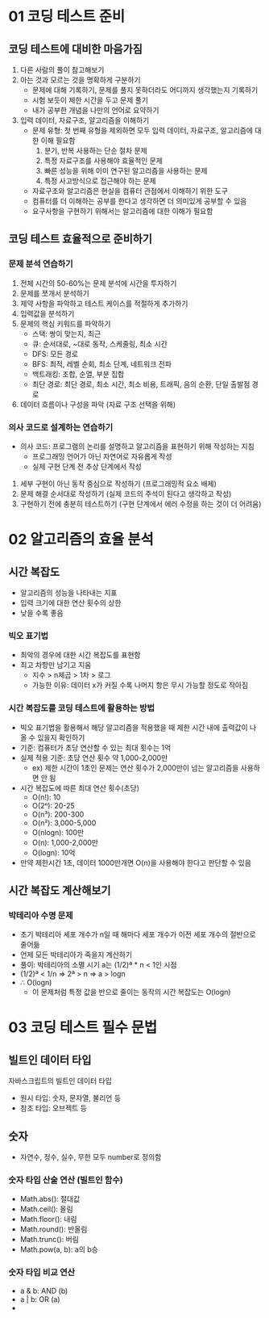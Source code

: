 # 01 코딩 테스트 준비

## 코딩 테스트에 대비한 마음가짐
1. 다른 사람의 풀이 참고해보기
2. 아는 것과 모르는 것을 명확하게 구분하기
    - 문제에 대해 기록하기, 문제를 풀지 못하더라도 어디까지 생각했는지 기록하기
    - 시험 보듯이 제한 시간을 두고 문제 풀기
    - 내가 공부한 개념을 나만의 언어로 요약하기
3. 입력 데이터, 자료구조, 알고리즘을 이해하기
    - 문제 유형: 첫 번째 유형을 제외하면 모두 입력 데이터, 자료구조, 알고리즘에 대한 이해 필요함
        1. 분기, 반복 사용하는 단순 절차 문제
        2. 특정 자료구조를 사용해야 효율적인 문제
        3. 빠른 성능을 위해 이미 연구된 알고리즘을 사용하는 문제
        4. 특정 사고방식으로 접근해야 하는 문제
    - 자료구조와 알고리즘은 현실을 컴퓨터 관점에서 이해하기 위한 도구
    - 컴퓨터를 더 이해하는 공부를 한다고 생각하면 더 의미있게 공부할 수 있음
    - 요구사항을 구현하기 위해서는 알고리즘에 대한 이해가 필요함

## 코딩 테스트 효율적으로 준비하기
### 문제 분석 연습하기
1. 전체 시간의 50-60%는 문제 분석에 시간을 투자하기
2. 문제를 쪼개서 분석하기
3. 제약 사항을 파악하고 테스트 케이스를 적절하게 추가하기
4. 입력값을 분석하기
5. 문제의 핵심 키워드를 파악하기
	- 스택: 쌍이 맞는지, 최근
	- 큐: 순서대로, ~대로 동작, 스케줄링, 최소 시간
	- DFS: 모든 경로
	- BFS: 최적, 레벨 순회, 최소 단계, 네트워크 전파
	- 백트래킹: 조합, 순열, 부분 집합
	- 최단 경로: 최단 경로, 최소 시간, 최소 비용, 트래픽, 음의 순환, 단일 출발점 경로
6. 데이터 흐름이나 구성을 파악 (자료 구조 선택을 위해)

### 의사 코드로 설계하는 연습하기
- 의사 코드: 프로그램의 논리를 설명하고 알고리즘을 표현하기 위해 작성하는 지침
	- 프로그래밍 언어가 아닌 자연어로 자유롭게 작성
	- 실제 구현 단계 전 추상 단계에서 작성
1. 세부 구현이 아닌 동작 중심으로 작성하기 (프로그래밍적 요소 배제)
2. 문제 해결 순서대로 작성하기 (실제 코드의 주석이 된다고 생각하고 작성)
3. 구현하기 전에 충분히 테스트하기 (구현 단계에서 에러 수정을 하는 것이 더 어려움)


# 02 알고리즘의 효율 분석
## 시간 복잡도
- 알고리즘의 성능을 나타내는 지표
- 입력 크기에 대한 연산 횟수의 상한
- 낮을 수록 좋음
### 빅오 표기법
- 최악의 경우에 대한 시간 복잡도를 표현함
- 최고 차항만 남기고 지움
	- 지수 > n제곱 > 1차 > 로그
	- 가능한 이유: 데이터 x가 커질 수록 나머지 항은 무시 가능할 정도로 작아짐
### 시간 복잡도를 코딩 테스트에 활용하는 방법
 - 빅오 표기법을 활용해서 해당 알고리즘을 적용했을 때 제한 시간 내에 출력값이 나올 수 있을지 확인하기
 - 기준: 컴퓨터가 초당 연산할 수 있는 최대 횟수는 1억
 - 실제 적용 기준: 초당 연산 횟수 약 1,000-2,000만
	 - ex) 제한 시간이 1초인 문제는 연산 횟수가 2,000만이 넘는 알고리즘을 사용하면 안 됨
- 시간 복잡도에 따른 최대 연산 횟수(초당)
	- O(n!): 10
	- O(2ⁿ): 20-25
	- O(n³): 200-300
	- O(n²): 3,000-5,000
	- O(nlogn): 100만
	- O(n): 1,000-2,000만
	- O(logn): 10억
- 만약 제한시간 1초, 데이터 1000만개면 O(n)을 사용해야 한다고 판단할 수 있음

## 시간 복잡도 계산해보기
### 박테리아 수명 문제
- 초기 박테리아 세포 개수가 n일 때 해마다 세포 개수가 이전 세포 개수의 절반으로 줄어듦
- 언제 모든 박테리아가 죽을지 계산하기
- 풀이: 박테리아의 소멸 시기 a는 (1/2)ª * n < 1인 시점
- (1/2)ª < 1/n ⇒ 2ª > n ⇒ a > logn
- ∴ O(logn)
	- 이 문제처럼 특정 값을 반으로 줄이는 동작의 시간 복잡도는 O(logn)


# 03 코딩 테스트 필수 문법
## 빌트인 데이터 타입
자바스크립트의 빌트인 데이터 타입
- 원시 타입: 숫자, 문자열, 불리언 등
- 참조 타입: 오브젝트 등

## 숫자
- 자연수, 정수, 실수, 무한 모두 number로 정의함
### 숫자 타입 산술 연산 (빌트인 함수)
- Math.abs(): 절대값
- Math.ceil(): 올림
- Math.floor(): 내림
- Math.round(): 반올림
- Math.trunc(): 버림
- Math.pow(a, b): a의 b승
### 숫자 타입 비교 연산
- a & b: AND (b)
- a | b: OR (a)
- 